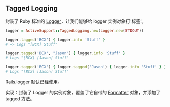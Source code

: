 ## Tagged Logging

封装了 Ruby 标准的 [Logger](http://ruby-doc.org/stdlib-2.1.0/libdoc/logger/rdoc/index.html)，让我们能够给 logger 实例对象打'标签'。

```ruby
logger = ActiveSupport::TaggedLogging.new(Logger.new(STDOUT))

logger.tagged('BCX') { logger.info 'Stuff' }
# => Logs "[BCX] Stuff"

logger.tagged('BCX', "Jason") { logger.info 'Stuff' }
# Logs "[BCX] [Jason] Stuff"

logger.tagged('BCX') { logger.tagged('Jason') { logger.info 'Stuff' } }
# Logs "[BCX] [Jason] Stuff"
```

Rails.logger 默认已经使用。

实现：封装了 Logger 的实例对象，覆盖了它自带的 [Formatter](http://ruby-doc.org/stdlib-2.1.0/libdoc/logger/rdoc/Logger/Formatter.html) 对象，并添加了 tagged 方法。
